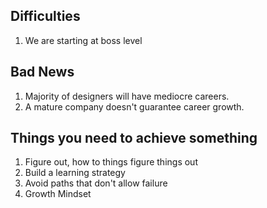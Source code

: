 ## Difficulties
1. We are starting at boss level

## Bad News
1. Majority of designers will have mediocre careers.
2. A mature company doesn't guarantee career growth.

## Things you need to achieve something
1. Figure out, how to things figure things out
2. Build a learning strategy
3. Avoid paths that don't allow failure
4. Growth Mindset
